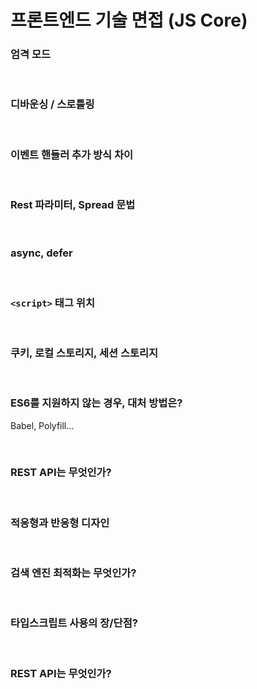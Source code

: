 # 프론트엔드 기술 면접 (JS Core)

### 엄격 모드

<br>

### 디바운싱 / 스로틀링

<br>

### 이벤트 핸들러 추가 방식 차이

<br>

### Rest 파라미터, Spread 문법

<br>

### async, defer

<br>

### `<script>` 태그 위치

<br>

### 쿠키, 로컬 스토리지, 세션 스토리지

<br>

### ES6를 지원하지 않는 경우, 대처 방법은?

Babel, Polyfill...

<br>

### REST API는 무엇인가?

<br>

### 적응형과 반응형 디자인

<br>

### 검색 엔진 최적화는 무엇인가?

<br>

### 타입스크립트 사용의 장/단점?

<br>

### REST API는 무엇인가?